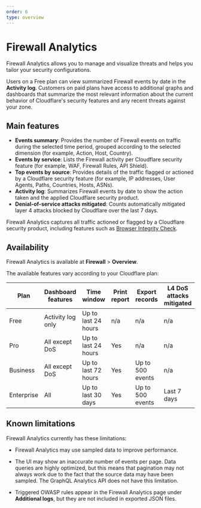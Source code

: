 ```yaml
---
order: 6
type: overview
---
```


# Firewall Analytics

Firewall Analytics allows you to manage and visualize threats and helps you tailor your security configurations.

Users on a Free plan can view summarized Firewall events by date in the **Activity log**. Customers on paid plans have access to additional graphs and dashboards that summarize the most relevant information about the current behavior of Cloudflare's security features and any recent threats against your zone.

## Main features

* **Events summary**: Provides the number of Firewall events on traffic during the selected time period, grouped according to the selected dimension (for example, Action, Host, Country).
* **Events by service**: Lists the Firewall activity per Cloudflare security feature (for example, WAF, Firewall Rules, API Shield).
* **Top events by source**: Provides details of the traffic flagged or actioned by a Cloudflare security feature (for example, IP addresses, User Agents, Paths, Countries, Hosts, ASNs).
* **Activity log**: Summarizes Firewall events by date to show the action taken and the applied Cloudflare security product.
* **Denial-of-service attacks mitigated**: Counts automatically mitigated layer 4 attacks blocked by Cloudflare over the last 7 days.

Firewall Analytics captures all traffic actioned or flagged by a Cloudflare security product, including features such as [Browser Integrity Check](https://support.cloudflare.com/hc/articles/200170086).

## Availability

Firewall Analytics is available at **Firewall** > **Overview**.

The available features vary according to your Cloudflare plan:

<TableWrap>

Plan       | Dashboard features | Time window         | Print report | Export records   | L4 DoS attacks mitigated
-----------|--------------------|---------------------|--------------|------------------|-------------------------
Free       | Activity log only  | Up to last 24 hours | n/a          | n/a              | n/a
Pro        | All except DoS     | Up to last 24 hours | Yes          | n/a              | n/a
Business   | All except DoS     | Up to last 72 hours | Yes          | Up to 500 events | n/a
Enterprise | All                | Up to last 30 days  | Yes          | Up to 500 events | Last 7 days

</TableWrap>

## Known limitations

Firewall Analytics currently has these limitations:

* Firewall Analytics may use sampled data to improve performance.

* The UI may show an inaccurate number of events per page. Data queries are highly optimized, but this means that pagination may not always work due to the fact that the source data may have been sampled. The GraphQL Analytics API does not have this limitation.

* Triggered OWASP rules appear in the Firewall Analytics page under **Additional logs**, but they are not included in exported JSON files.